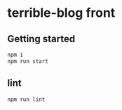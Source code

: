 # terrible-blog front

## Getting started

```bash
npm i
npm run start
```

## lint

```bash
npm run lint
```
